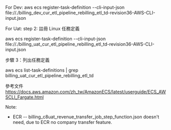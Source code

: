 For Dev:
aws ecs register-task-definition --cli-input-json file://./billing_dev_cur_etl_pipeline_rebilling_etl_td-revision36-AWS-CLI-input.json

For Uat:
step 2: 註冊 Linux 任務定義

aws ecs register-task-definition --cli-input-json file://./billing_uat_cur_etl_pipeline_rebilling_etl_td-revision36-AWS-CLI-input.json

步驟 3：列出任務定義

aws ecs list-task-definitions | grep billing_uat_cur_etl_pipeline_rebilling_etl_td

參考文件
https://docs.aws.amazon.com/zh_tw/AmazonECS/latest/userguide/ECS_AWSCLI_Fargate.html

Note:

- ECR -- billing_c8uat_revenue_transfer_job_step_function.json doesn't need, due to ECR no company transfer feature.
